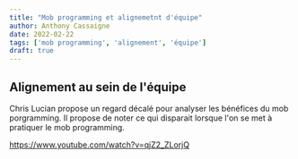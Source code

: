 ```yaml
---
title: "Mob programming et alignemetnt d'équipe"
author: Anthony Cassaigne
date: 2022-02-22
tags: ['mob programming', 'alignement', 'équipe']
draft: true
---
```


## Alignement au sein de l'équipe

Chris Lucian propose un regard décalé pour analyser les bénéfices du mob porgramming. 
Il propose de noter ce qui disparait lorsque l'on se met à pratiquer le mob programming.

https://www.youtube.com/watch?v=qjZ2_ZLorjQ


